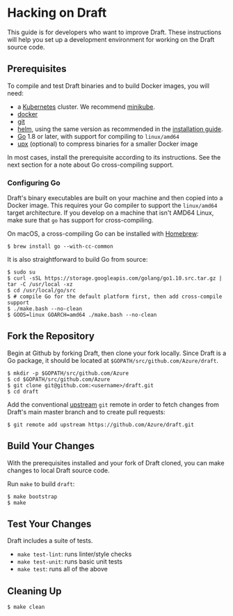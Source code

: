 # Hacking on Draft

This guide is for developers who want to improve Draft. These instructions will help you set up a
development environment for working on the Draft source code.

## Prerequisites

To compile and test Draft binaries and to build Docker images, you will need:

 - a [Kubernetes][] cluster. We recommend [minikube][].
 - [docker][]
 - [git][]
 - [helm][], using the same version as recommended in the [installation guide][install].
 - [Go][] 1.8 or later, with support for compiling to `linux/amd64`
 - [upx][] (optional) to compress binaries for a smaller Docker image

In most cases, install the prerequisite according to its instructions. See the next section
for a note about Go cross-compiling support.

### Configuring Go

Draft's binary executables are built on your machine and then copied into a Docker image. This
requires your Go compiler to support the `linux/amd64` target architecture. If you develop on a
machine that isn't AMD64 Linux, make sure that `go` has support for cross-compiling.

On macOS, a cross-compiling Go can be installed with [Homebrew][]:

```shell
$ brew install go --with-cc-common
```

It is also straightforward to build Go from source:

```shell
$ sudo su
$ curl -sSL https://storage.googleapis.com/golang/go1.10.src.tar.gz | tar -C /usr/local -xz
$ cd /usr/local/go/src
$ # compile Go for the default platform first, then add cross-compile support
$ ./make.bash --no-clean
$ GOOS=linux GOARCH=amd64 ./make.bash --no-clean
```

## Fork the Repository

Begin at Github by forking Draft, then clone your fork locally. Since Draft is a Go package, it
should be located at `$GOPATH/src/github.com/Azure/draft`.

```shell
$ mkdir -p $GOPATH/src/github.com/Azure
$ cd $GOPATH/src/github.com/Azure
$ git clone git@github.com:<username>/draft.git
$ cd draft
```

Add the conventional [upstream][] `git` remote in order to fetch changes from Draft's main master
branch and to create pull requests:

```shell
$ git remote add upstream https://github.com/Azure/draft.git
```

## Build Your Changes

With the prerequisites installed and your fork of Draft cloned, you can make changes to local Draft
source code.

Run `make` to build `draft`:

```shell
$ make bootstrap
$ make
```

## Test Your Changes

Draft includes a suite of tests.
- `make test-lint`: runs linter/style checks
- `make test-unit`: runs basic unit tests
- `make test`: runs all of the above

## Cleaning Up

```shell
$ make clean
```


[docker]: https://www.docker.com/
[install]: ../install.md
[git]: https://git-scm.com/
[go]: https://golang.org/
[helm]: https://github.com/kubernetes/helm
[Homebrew]: https://brew.sh/
[Kubernetes]: https://github.com/kubernetes/kubernetes
[minikube]: https://github.com/kubernetes/minikube
[upstream]: https://help.github.com/articles/fork-a-repo/
[upx]: https://upx.github.io
